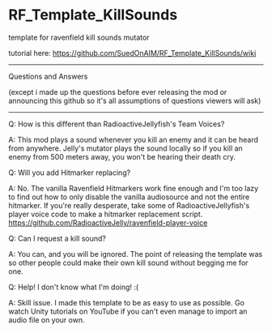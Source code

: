 # RF_Template_KillSounds
template for ravenfield kill sounds mutator

tutorial here:
https://github.com/SuedOnAIM/RF_Template_KillSounds/wiki

___________________________________________________________
Questions and Answers 

(except i made up the questions before ever releasing the mod or announcing this github so it's all assumptions of questions viewers will ask)
___________________________________________________________

Q: How is this different than RadioactiveJellyfish's Team Voices?

A: This mod plays a sound whenever you kill an enemy and it can be heard from anywhere. Jelly's mutator plays the sound locally so if you kill an enemy from 500 meters away, you won't be hearing their death cry.


Q: Will you add Hitmarker replacing?

A: No. The vanilla Ravenfield Hitmarkers work fine enough and I'm too lazy to find out how to only disable the vanilla audiosource and not the entire hitmarker. If you're really desperate, take some of RadioactiveJellyfish's player voice code to make a hitmarker replacement script. https://github.com/RadioactiveJelly/ravenfield-player-voice


Q: Can I request a kill sound?

A: You can, and you will be ignored. The point of releasing the template was so other people could make their own kill sound without begging me for one.

Q: Help! I don't know what I'm doing! :(

A: Skill issue. I made this template to be as easy to use as possible. Go watch Unity tutorials on YouTube if you can't even manage to import an audio file on your own.

